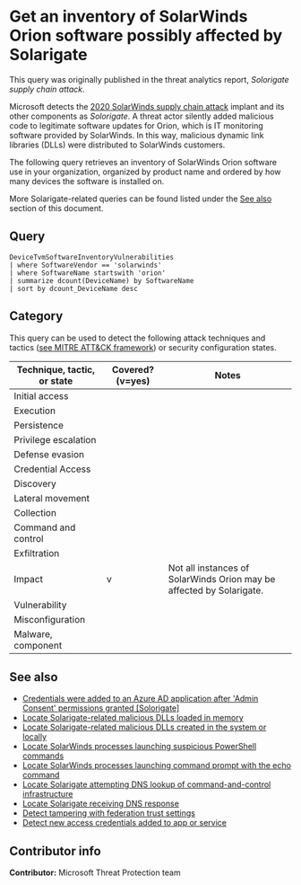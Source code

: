 # Get an inventory of SolarWinds Orion software possibly affected by Solarigate

This query was originally published in the threat analytics report, *Solorigate supply chain attack*.

Microsoft detects the [2020 SolarWinds supply chain attack](https://msrc-blog.microsoft.com/2020/12/13/customer-guidance-on-recent-nation-state-cyber-attacks/) implant and its other components as *Solorigate*. A threat actor silently added malicious code to legitimate software updates for Orion, which is IT monitoring software provided by SolarWinds. In this way, malicious dynamic link libraries (DLLs) were distributed to SolarWinds customers.

The following query retrieves an inventory of SolarWinds Orion software use in your organization, organized by product name and ordered by how many devices the software is installed on.

More Solarigate-related queries can be found listed under the [See also](#see-also) section of this document.

## Query

```kusto
DeviceTvmSoftwareInventoryVulnerabilities
| where SoftwareVendor == 'solarwinds'
| where SoftwareName startswith 'orion'
| summarize dcount(DeviceName) by SoftwareName
| sort by dcount_DeviceName desc
```

## Category

This query can be used to detect the following attack techniques and tactics ([see MITRE ATT&CK framework](https://attack.mitre.org/)) or security configuration states.

| Technique, tactic, or state | Covered? (v=yes) | Notes |
|------------------------|----------|-------|
| Initial access |  |  |
| Execution |  |  |
| Persistence |  |  |
| Privilege escalation |  |  |
| Defense evasion |  |  |
| Credential Access |  |  |
| Discovery |  |  |
| Lateral movement |  |  |
| Collection |  |  |
| Command and control |  |  |
| Exfiltration |  |  |
| Impact | v | Not all instances of SolarWinds Orion may be affected by Solarigate. |
| Vulnerability |  |  |
| Misconfiguration |  |  |
| Malware, component |  |  |

## See also

* [Credentials were added to an Azure AD application after 'Admin Consent' permissions granted [Solorigate]](../Persistence/CredentialsAddAfterAdminConsentedToApp[Solorigate].md)
* [Locate Solarigate-related malicious DLLs loaded in memory](locate-dll-loaded-in-memory[Solorigate].md)
* [Locate Solarigate-related malicious DLLs created in the system or locally](locate-dll-created-locally[Solorigate].md)
* [Locate SolarWinds processes launching suspicious PowerShell commands](launching-base64-powershell[Solorigate].md)
* [Locate SolarWinds processes launching command prompt with the echo command](launching-cmd-echo[Solorigate].md)
* [Locate Solarigate attempting DNS lookup of command-and-control infrastructure](c2-lookup-from-nonbrowser[Solorigate]..md)
* [Locate Solarigate receiving DNS response](c2-lookup-response[Solorigate].md)
* [Detect tampering with federation trust settings](../Defense%20evasion/tampering-w-federation-trust-settings[Solorigate].md)
* [Detect new access credentials added to app or service](../Privilege%20escalation/new-access-credential[Solorigate].md)


## Contributor info

**Contributor:** Microsoft Threat Protection team
